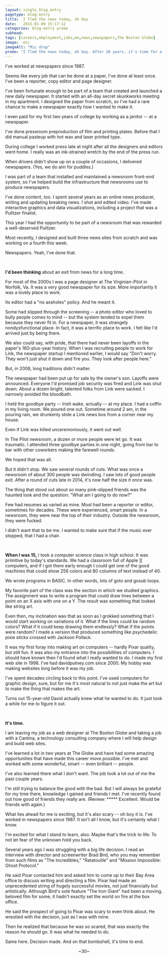 ```yaml
---
layout: single_blog_entry
pagetype: blog-entry
title:  I fled the news today, oh boy
date:   2015-01-09 15:17:12
categories: blog-entry promo
subhead:
tags: [careers,employment,jobs,me,news,newspapers,The Boston Globe]
image:  mic
imageAlt: "Mic drop"
promo: "I fled the news today, oh boy. After 20 years, it's time for a change."
---  
```


I've worked at newspapers since 1987.

Seems like every job that can be done at a paper, I've done at least once. I've been a reporter, copy editor and page designer.

I've been fortunate enough to be part of a team that created and launched a new daily newspaper. It started with an all-day secret skunkworks meeting in my apartment. I designed the paper from scratch, so I've had a rare chance to make a newspaper exactly how I wanted to make it.

I even paid for my first two years of college by working as a janitor -- at a newspaper.

I've done pressroom preproduction of film and printing plates. Before that I did manual pasteup with hot wax and laser printed type.

During college I worked press late at night after all the designers and editors went home. I really was an ink-strained wretch by the end of the press run.

When drivers didn't show up on a couple of occasions, I delivered newspapers. (Yes, we do aim for puddles.)

I was part of a team that installed and maintained a newsroom front-end system, so I've helped build the infrastructure that newsrooms use to produce newspapers.

I've done content, too. I spent several years as an online news producer, writing and updating breaking news. I shot and edited video. I've made interactive graphics and data visualizations, including a project that was a Pulitzer finalist.

This year I had the opportunity to be part of a newsroom that was rewarded a well-deserved Pulitzer.

Most recently, I designed and built three news sites from scratch and was working on a fourth this week.

Newspapers. Yeah, I've done that.

&nbsp;

**I'd been thinking** about an exit from news for a long time.

For most of the 2000s I was a page designer at The Virginian-Pilot in Norfolk, Va. It was a very good newspaper for its size. More importantly it was a lovely place to work.

Its editor had a "no assholes" policy. And he meant it.

Some had slipped through the screening -- a photo editor who loved to bully people comes to mind -- but the system tended to expel them because they never fit in. For a newspaper, it was strangely nondysfunctional place. In fact, it was a terrific place to work. I felt like I'd arrived just by being there.

We also could say, with pride, that there had never been layoffs in the paper's 160-plus-year history. When I was recruiting people to work for Link, the newspaper startup I mentioned earlier, I would say "Don't worry. They won't just shut it down and fire you. They look after people here."

But, in 2008, long traditions didn't matter.

The newspaper had been put up for sale by the owner's son. Layoffs were announced. Everyone I'd promised job security was fired and Link was shut down. About a dozen bright, talented folks from Link were sacked. I narrowly avoided the bloodbath.

I held the goodbye party -- Irish wake, actually -- at my place. I had a coffin in my living room. We poured one out. Sometime around 2 am, in the pouring rain, we drunkenly stole a Link news box from a corner near my house.

Even if Link was killed unceremoniously, it went out well.

In The Pilot newsroom, a dozen or more people were let go. It was traumatic. I attended three goodbye parties in one night, going from bar to bar with other coworkers making the farewell rounds.

We hoped that was all.

But it didn't stop. We saw several rounds of cuts. What was once a newsroom of about 300 people was dwindling. I saw lots of good people exit. After a round of cuts late in 2014, it's now half the size it once was.

The thing that stood out about so many pink-slipped friends was the haunted look and the question: "What am I going to do now?"

Few had resumes as varied as mine. Most had been a reporter or editor, sometimes for decades. These were experienced, smart people. In a newsroom, they were near the top of their industry. Outside the newsroom, they were fucked.

I didn't want that to be me. I wanted to make sure that if the music ever stopped, that I had a chair.

&nbsp;

**When I was 15,** I took a computer science class in high school. It was primitive by today's standards. We had a classroom full of Apple ][ computers, and if I got there early enough I could get one of the good machines that could show 256 colors and 80 columns of text instead of 40.

We wrote programs in BASIC. In other words, lots of goto and gosub loops.

My favorite part of the class was the section in which we studied graphics. The assignment was to write a program that could draw lines between a point on an X axis with one on a Y. The result was something that looked like string art.

Even then, my inclination was that as soon as I grokked something that I would start working on variations of it. What if the lines could be random colors? What if it could keep drawing them endlessly? What if the points were random? I made a version that produced something like psychedelic pixie sticks crossed with Jackson Pollack.

It was my first foray into making art on computers -- hardly Pixar quality, but still fun. It was also my entrance into the possibilities of computers. I should have known then I'd found what I really wanted to do. I made my first web site in 1998. I've had davidputney.com since 2000. My hobby was making websites long before it was my job.

I've spent decades circling back to this point. I've used computers for graphic design, sure, but for me it's most natural to not just make the art but to make the thing that makes the art.

Turns out 15-year-old David actually knew what he wanted to do. It just took a while for me to figure it out.

&nbsp;

**It's time.**

I am leaving my job as a web designer at The Boston Globe and taking a job with a Cantina, a technology consulting company where I will help design and build web sites.

I've learned a lot in two years at The Globe and have had some amazing opportunities that have made this career move possible. I've met and worked with some wonderful, smart -- even brilliant -- people.

I've also learned there what I don't want. The job took a lot out of me the past couple years.

I'm still trying to balance the good with the bad. But I will always be grateful for my time there, knowledge I gained and friends I met. I've recently found out how good of friends they really are. (Review: \*\*\*\*\* Excellent. Would be friends with again.)

What lies ahead for me is exciting, but it's also scary -- oh boy it is. I've worked in newspapers since 1987. It isn't all I know, but it's certainly what I know.

I'm excited for what I stand to learn, also. Maybe that's the trick to life: To not let fear of the unknown hold you back.

Several years ago I was struggling with a big life decision. I read an interview with director and screenwriter Brad Bird, who you may remember from such films as "The Incredibles," "Ratatouille" and "Mission Impossible: Ghost Protocol."

He said Pixar contacted him and asked him to come up to their Bay Area office to discuss writing and directing a film. Pixar had made an unprecedented string of hugely successful movies, not just financially but artistically. Although Bird's sole feature "The Iron Giant" had been a moving, beloved film for some, it hadn't exactly set the world on fire at the box office.

He said the prospect of going to Pixar was scary to even think about. He wrestled with the decision, just as I was with mine.

Then he realized that because he was so scared, that was exactly the reason he should go. It was what he needed to do.

Same here. Decision made. And on that bombshell, it's time to end.

<p style="text-align:center">~30~</p>
